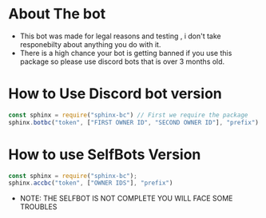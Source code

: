 # About The bot
- This bot was made for legal reasons and testing , i don't take responebilty about anything you do with it.
- There is a high chance your bot is getting banned if you use this package so please use discord bots that is over 3 months old.

# How to Use Discord bot version

```js
const sphinx = require("sphinx-bc") // First we require the package
sphinx.botbc("token", ["FIRST OWNER ID", "SECOND OWNER ID"], "prefix") // First Argument: Your bot token [String], Second Argument: People who will be able to use this bot [Array], Third Argument : The bot prefix
```

# How to use SelfBots Version
```js
const sphinx = require("sphinx-bc");
sphinx.accbc("token", ["OWNER IDS"], "prefix")
```
- NOTE: THE SELFBOT IS NOT COMPLETE YOU WILL FACE SOME TROUBLES
